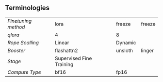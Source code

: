## Terminologies

|    |    |    ||
|------------|------------|------------|------------|
| *Finetuning method* | lora | freeze | freeze |
| *qlora* | 4 | 8 |
| *Rope Scalling* | Linear | Dynamic |
| *Booster* | flashattn2 | unsloth |linger |
| *Stage* | Supervised Fine Training |
| *Compute Type* | bf16 | fp16 |
